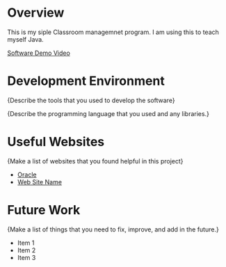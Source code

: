 # Overview

This is my siple Classroom managemnet program. I am using this to teach myself Java. 

[Software Demo Video](https://youtu.be/g6xo7_M2Hng)

# Development Environment

{Describe the tools that you used to develop the software}

{Describe the programming language that you used and any libraries.}

# Useful Websites

{Make a list of websites that you found helpful in this project}
* [Oracle](https://docs.oracle.com/javase/8/docs/api/java/util/ArrayList.html)
* [Web Site Name](http://url.link.goes.here)

# Future Work

{Make a list of things that you need to fix, improve, and add in the future.}
* Item 1
* Item 2
* Item 3
